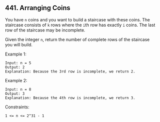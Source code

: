 ## 441. Arranging Coins

You have `n` coins and you want to build a staircase with these coins. The staircase consists of `k` rows where the `i`th row has exactly `i` coins. The last row of the staircase may be incomplete.

Given the integer `n`, return the number of complete rows of the staircase you will build.

Example 1:

```
Input: n = 5
Output: 2
Explanation: Because the 3rd row is incomplete, we return 2.
```

Example 2:

```
Input: n = 8
Output: 3
Explanation: Because the 4th row is incomplete, we return 3.
```

Constraints:

```
1 <= n <= 2^31 - 1
```
